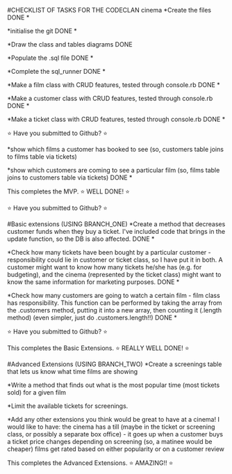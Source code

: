 #CHECKLIST OF TASKS FOR THE CODECLAN cinema
*Create the files DONE *

*initialise the git DONE *

*Draw the class and tables diagrams DONE

*Populate the .sql file DONE *

*Complete the sql_runner DONE *

*Make a film class with CRUD features, tested through console.rb DONE *

*Make a customer class with CRUD features, tested through console.rb DONE *

*Make a ticket class with CRUD features, tested through console.rb DONE *

:star: Have you submitted to Github?  :star:

*show which films a customer has booked to see (so, customers table joins to films table via tickets)

*show which customers are coming to see a particular film (so, films table joins to customers table via tickets) DONE *

This completes the MVP. :star: WELL DONE! :star:

:star: Have you submitted to Github? :star:

#Basic extensions (USING BRANCH_ONE)
*Create a method that decreases customer funds when they buy a ticket. I've included code that brings in the update function, so the DB is also affected. DONE *

*Check how many tickets have been bought by a particular customer - responsibility could lie in customer or ticket class, so I have put it in both. A customer might want to know how many tickets he/she has (e.g. for budgeting), and the cinema (represented by the ticket class) might want to know the same information for marketing purposes. DONE *

*Check how many customers are going to watch a certain film - film class has responsibility. This function can be performed by taking the array from the .customers method, putting it into a new array, then counting it (.length method) (even simpler, just do .customers.length!!) DONE *

:star: Have you submitted to Github?  :star:

This completes the Basic Extensions. :star: REALLY WELL DONE! :star:

#Advanced Extensions (USING BRANCH_TWO)
*Create a screenings table that lets us know what time films are showing

*Write a method that finds out what is the most popular time (most tickets sold) for a given film

*Limit the available tickets for screenings.

*Add any other extensions you think would be great to have at a cinema!
I would like to have:
the cinema has a till (maybe in the ticket or screening class, or possibly a separate box office) - it goes up when a customer buys a ticket
price changes depending on screening (so, a matinee would be cheaper)
films get rated based on either popularity or on a customer review 

This completes the Advanced Extensions. :star: AMAZING!! :star:
